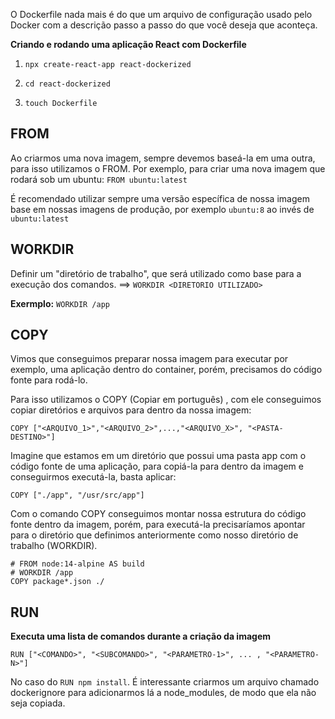 O Dockerfile nada mais é do que um arquivo de configuração usado pelo Docker com a descrição passo a passo do que você deseja que aconteça.

**Criando e rodando uma aplicação React com Dockerfile**

1. `npx create-react-app react-dockerized`

2. `cd react-dockerized`

3. `touch Dockerfile`

## FROM

Ao criarmos uma nova imagem, sempre devemos baseá-la em uma outra, para isso utilizamos o FROM. Por exemplo, para criar uma nova imagem que rodará sob um ubuntu: `FROM ubuntu:latest`

É recomendado utilizar sempre uma versão específica de nossa imagem base em nossas imagens de produção, por exemplo `ubuntu:8` ao invés de `ubuntu:latest`

## WORKDIR

Definir um "diretório de trabalho", que será utilizado como base para a execução dos comandos. ==> `WORKDIR <DIRETORIO UTILIZADO>`

**Exermplo:** `WORKDIR /app`

## COPY

Vimos que conseguimos preparar nossa imagem para executar por exemplo, uma aplicação dentro do container, porém, precisamos do código fonte para rodá-lo.

Para isso utilizamos o COPY (Copiar em português) , com ele conseguimos copiar diretórios e arquivos para dentro da nossa imagem:
```
COPY ["<ARQUIVO_1>","<ARQUIVO_2>",...,"<ARQUIVO_X>", "<PASTA-DESTINO>"]
```
Imagine que estamos em um diretório que possui uma pasta app com o código fonte de uma aplicação, para copiá-la para dentro da imagem e conseguirmos executá-la, basta aplicar:
```
COPY ["./app", "/usr/src/app"]
```
Com o comando COPY conseguimos montar nossa estrutura do código fonte dentro da imagem, porém, para executá-la precisaríamos apontar para o diretório que definimos anteriormente como nosso diretório de trabalho (WORKDIR).
```
# FROM node:14-alpine AS build
# WORKDIR /app
COPY package*.json ./
```

## RUN

**Executa uma lista de comandos durante a criação da imagem**
```
RUN ["<COMANDO>", "<SUBCOMANDO>", "<PARAMETRO-1>", ... , "<PARAMETRO-N>"]
```

No caso do `RUN npm install`. É interessante criarmos um arquivo chamado dockerignore para adicionarmos lá a node_modules, de modo que ela não seja copiada. 

